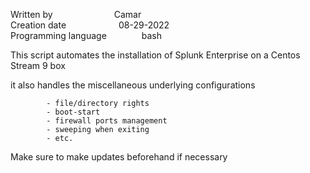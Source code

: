 Written by&emsp;&emsp;&emsp;&emsp;&emsp;&emsp;&emsp;Camar\
Creation date&emsp;&emsp;&emsp;&emsp;&emsp;&emsp;08-29-2022\
Programming language&emsp;&emsp;&emsp;&emsp;bash

This script automates the installation of Splunk Enterprise on a Centos Stream 9 box

it also handles the miscellaneous underlying configurations

            - file/directory rights
            - boot-start
            - firewall ports management
            - sweeping when exiting
            - etc.

Make sure to make updates beforehand if necessary
